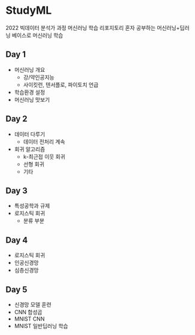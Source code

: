# StudyML
2022 빅데이터 분석가 과정 머신러닝 학습 리포지토리
혼자 공부하는 머신러닝+딥러닝 베이스로 머신러닝 학습

## Day 1
- 머신러닝 개요
  - 강/약인공지능
  - 사이킷런, 텐서플로, 파이토치 언급
- 학습환경 설정  
- 머신러닝 맛보기

## Day 2
- 데이터 다루기
  - 데이터 전처리 계속
- 회귀 알고리즘
  - k-최근접 이웃 회귀
  - 선형 회귀
  - 기타

## Day 3
- 특성공학과 규제
- 로지스틱 회귀
  - 분류 부분

## Day 4
- 로지스틱 회귀
- 인공신경망
- 심층신경망

## Day 5
- 신경망 모델 훈련
- CNN 합성곱
- MNIST CNN
- MNIST 일반딥러닝 학습


